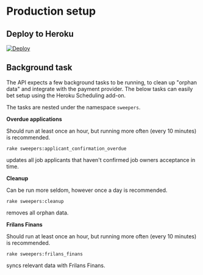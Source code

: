 # Production setup

## Deploy to Heroku

[![Deploy](https://www.herokucdn.com/deploy/button.svg)](https://heroku.com/deploy?template=https://github.com/justarrived/just_match_api)

## Background task

The API expects a few background tasks to be running, to clean up "orphan data" and integrate with the payment provider. The below tasks can easily bet setup using the Heroku Scheduling add-on.

The tasks are nested under the namespace `sweepers`.

__Overdue applications__

Should run at least once an hour, but running more often (every 10 minutes) is recommended.

```
rake sweepers:applicant_confirmation_overdue
```

updates all job applicants that haven't confirmed job owners acceptance in time.

__Cleanup__

Can be run more seldom, however once a day is recommended.

```
rake sweepers:cleanup
```

removes all orphan data.

__Frilans Finans__

Should run at least once an hour, but running more often (every 10 minutes) is recommended.

```
rake sweepers:frilans_finans
```

syncs relevant data with Frilans Finans.
